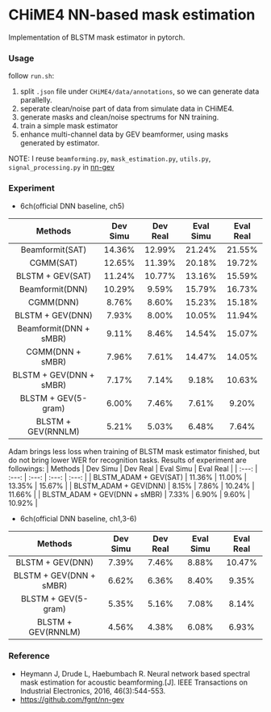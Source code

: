 # CHiME4 NN-based mask estimation

Implementation of BLSTM mask estimator in pytorch.

### Usage
follow `run.sh`:
1. split `.json` file under `CHiME4/data/annotations`, so we can generate data parallelly.
2. seperate clean/noise part of data from simulate data in CHiME4.
3. generate masks and clean/noise spectrums for NN training.
4. train a simple mask estimator
5. enhance multi-channel data by GEV beamformer, using masks generated by estimator.

NOTE: I reuse `beamforming.py`, `mask_estimation.py`, `utils.py`, `signal_processing.py` in [nn-gev](https://github.com/fgnt/nn-gev)

### Experiment

* 6ch(official DNN baseline, ch5)

| Methods | Dev Simu | Dev Real | Eval Simu | Eval Real |
|  :---:  |  :---:   |   :---:  |   :---:   |   :---:   |
|Beamformit(SAT)| 14.36%  | 12.99%   | 21.24%    | 21.55%    |
|  CGMM(SAT)    | 12.65%  | 11.39%   | 20.18%    | 19.72%    |
|  BLSTM + GEV(SAT)    | 11.24%  | 10.77%   | 13.16%    | 15.59%    |
|Beamformit(DNN)| 10.29%  | 9.59%   | 15.79%    | 16.73%    |
| CGMM(DNN) | 8.76%  | 8.60%   | 15.23%    | 15.18%    |
|  BLSTM + GEV(DNN)    | 7.93%  | 8.00%   | 10.05%    | 11.94%    |
 Beamformit(DNN + sMBR) | 9.11%  | 8.46%   | 14.54%    | 15.07%    |
|  CGMM(DNN + sMBR)    | 7.96%  | 7.61%   | 14.47%    | 14.05%    |
|  BLSTM + GEV(DNN + sMBR)    | 7.17%  | 7.14%   | 9.18%    | 10.63%    |
|  BLSTM + GEV(5-gram)    | 6.00%  | 7.46%   | 7.61%    | 9.20%    |
|  BLSTM + GEV(RNNLM)    | 5.21%  | 5.03%   | 6.48%    | 7.64%    |

Adam brings less loss when training of BLSTM mask estimator finished, but do not bring lower WER for recognition tasks. 
Results of experiment are followings:
| Methods | Dev Simu | Dev Real | Eval Simu | Eval Real |
|  :---:  |  :---:   |   :---:  |   :---:   |   :---:   |
|  BLSTM_ADAM + GEV(SAT)    | 11.36%  | 11.00%   | 13.35%    | 15.67%    |
|  BLSTM_ADAM + GEV(DNN)    | 8.15%  | 7.86%   | 10.24%    | 11.66%    |
|  BLSTM_ADAM + GEV(DNN + sMBR)    | 7.33%  | 6.90%   | 9.60%    | 10.92%    |


* 6ch(official DNN baseline, ch1,3-6)

| Methods | Dev Simu | Dev Real | Eval Simu | Eval Real |
|  :---:  |  :---:   |   :---:  |   :---:   |   :---:   |
|  BLSTM + GEV(DNN)    | 7.39%  | 7.46%   | 8.88%    | 10.47%    |
|  BLSTM + GEV(DNN + sMBR)    | 6.62%  | 6.36%   | 8.40%    | 9.35%    |
|  BLSTM + GEV(5-gram)    | 5.35%  | 5.16%   | 7.08%    | 8.14%    |
|  BLSTM + GEV(RNNLM)    | 4.56%  | 4.38%   | 6.08%    | 6.93%    |

### Reference
* Heymann J, Drude L, Haebumbach R. Neural network based spectral mask estimation for acoustic beamforming.[J]. IEEE Transactions on Industrial Electronics, 2016, 46(3):544-553.
* https://github.com/fgnt/nn-gev